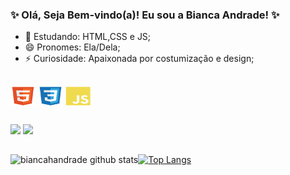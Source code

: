 ### ✨ Olá, Seja Bem-vindo(a)! Eu sou a Bianca Andrade! ✨

- 🌱 Estudando: HTML,CSS e JS;
- 😄 Pronomes: Ela/Dela;
- ⚡ Curiosidade: Apaixonada por costumização e design;

<div style="display: inline_block"><br>
  <img align="center" alt="Bia-HTML" height="30" width="40" src="https://raw.githubusercontent.com/devicons/devicon/master/icons/html5/html5-original.svg">
  <img align="center" alt="Bia-CSS" height="30" width="40" src="https://raw.githubusercontent.com/devicons/devicon/master/icons/css3/css3-original.svg">
  <img align="center" alt="Bia-js" height="30" width="40" src="https://raw.githubusercontent.com/devicons/devicon/master/icons/javascript/javascript-plain.svg">
</div>

##

<div>  
  <a href="https://www.instagram.com/biah.handrade/" target="_blank"><img src="https://img.shields.io/badge/-Instagram-%23E4405F?style=for-the-badge&logo=instagram&logoColor=white" target="_blank"></a>
   <a href="https://www.linkedin.com/in/rafaella-ballerini-45875016a" target="_blank"><img src="https://img.shields.io/badge/-LinkedIn-%230077B5?style=for-the-badge&logo=linkedin&logoColor=white" target="_blank"></a> 
  
##
  
<img align="left" alt="biancahandrade github stats" src="https://github-readme-stats-dun-theta.vercel.app/api?username=biancahandrade&show_icons=true&hide_border=true" />
  
  [![Top Langs](https://github-readme-stats.vercel.app/api/top-langs/?username=biancahandrade&layout=compact)](https://github.com/biancahandrade/github-readme-stats)
